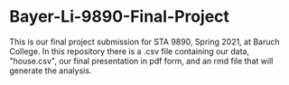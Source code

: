 # Bayer-Li-9890-Final-Project

This is our final project submission for STA 9890, Spring 2021, at Baruch College. In this repository there is a .csv file containing our data, "house.csv", our final presentation in pdf form, and an rmd file that will generate the analysis.
